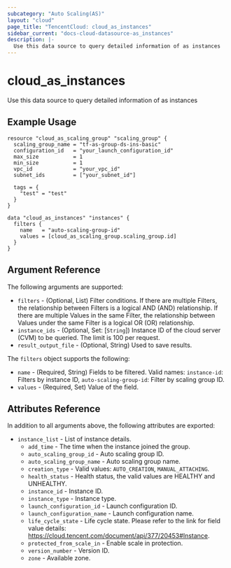 ```yaml
---
subcategory: "Auto Scaling(AS)"
layout: "cloud"
page_title: "TencentCloud: cloud_as_instances"
sidebar_current: "docs-cloud-datasource-as_instances"
description: |-
  Use this data source to query detailed information of as instances
---
```


# cloud_as_instances

Use this data source to query detailed information of as instances

## Example Usage

```hcl
resource "cloud_as_scaling_group" "scaling_group" {
  scaling_group_name = "tf-as-group-ds-ins-basic"
  configuration_id   = "your_launch_configuration_id"
  max_size           = 1
  min_size           = 1
  vpc_id             = "your_vpc_id"
  subnet_ids         = ["your_subnet_id"]

  tags = {
    "test" = "test"
  }
}

data "cloud_as_instances" "instances" {
  filters {
    name   = "auto-scaling-group-id"
    values = [cloud_as_scaling_group.scaling_group.id]
  }
}
```

## Argument Reference

The following arguments are supported:

* `filters` - (Optional, List) Filter conditions. If there are multiple Filters, the relationship between Filters is a logical AND (AND) relationship. If there are multiple Values in the same Filter, the relationship between Values under the same Filter is a logical OR (OR) relationship.
* `instance_ids` - (Optional, Set: [`String`]) Instance ID of the cloud server (CVM) to be queried. The limit is 100 per request.
* `result_output_file` - (Optional, String) Used to save results.

The `filters` object supports the following:

* `name` - (Required, String) Fields to be filtered. Valid names: `instance-id`: Filters by instance ID, `auto-scaling-group-id`: Filter by scaling group ID.
* `values` - (Required, Set) Value of the field.

## Attributes Reference

In addition to all arguments above, the following attributes are exported:

* `instance_list` - List of instance details.
  * `add_time` - The time when the instance joined the group.
  * `auto_scaling_group_id` - Auto scaling group ID.
  * `auto_scaling_group_name` - Auto scaling group name.
  * `creation_type` - Valid values: `AUTO_CREATION`, `MANUAL_ATTACHING`.
  * `health_status` - Health status, the valid values are HEALTHY and UNHEALTHY.
  * `instance_id` - Instance ID.
  * `instance_type` - Instance type.
  * `launch_configuration_id` - Launch configuration ID.
  * `launch_configuration_name` - Launch configuration name.
  * `life_cycle_state` - Life cycle state. Please refer to the link for field value details: https://cloud.tencent.com/document/api/377/20453#Instance.
  * `protected_from_scale_in` - Enable scale in protection.
  * `version_number` - Version ID.
  * `zone` - Available zone.


